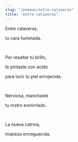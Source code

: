 ```yaml
---
slug: "/poemas/entre-calaveras"
title: "entre-calaveras"
---
```

Entre calaveras,

tu cara iluminada.

&nbsp;

Por resaltar tu brillo,

te pintaste con ácido

para lucir tu piel enrojecida.

&nbsp;

Nerviosa, manchaste

tu rostro esmirriado.

&nbsp;

La nueva catrina,

tropieza enceguecida.